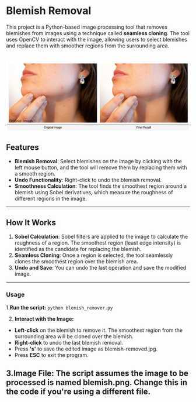 # Blemish Removal


This project is a Python-based image processing tool that removes blemishes from images using a technique called **seamless cloning**. The tool uses OpenCV to interact with the image, allowing users to select blemishes and replace them with smoother regions from the surrounding area.

![Alt text](blemish-project.png)
---

## Features
- **Blemish Removal**: Select blemishes on the image by clicking with the left mouse button, and the tool will remove them by replacing them with a smooth region.
- **Undo Functionality**: Right-click to undo the blemish removal.
- **Smoothness Calculation**: The tool finds the smoothest region around a blemish using Sobel derivatives, which measure the roughness of different regions in the image.

---

## How It Works
1. **Sobel Calculation**: Sobel filters are applied to the image to calculate the roughness of a region. The smoothest region (least edge intensity) is identified as the candidate for replacing the blemish.
2. **Seamless Cloning**: Once a region is selected, the tool seamlessly clones the smoothest region over the blemish area.
3. **Undo and Save**: You can undo the last operation and save the modified image.

---


### Usage
1.**Run the script:**
`python blemish_remover.py`

2. **Interact with the Image:**
-   **Left-click** on the blemish to remove it. The smoothest region from the surrounding area will be cloned over the blemish.
-   **Right-click** to undo the last blemish removal.
-   Press **'s'** to save the edited image as blemish-removed.jpg.
-   Press **ESC** to exit the program.

3.**Image File:** The script assumes the image to be processed is named **blemish.png**. Change this in the code if you're using a different file.
---



